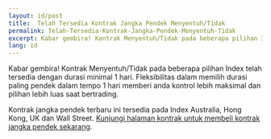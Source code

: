 ```yaml
---
layout: id/post
title:  Telah Tersedia Kontrak Jangka Pendek Menyentuh/Tidak
permalink: Telah-Tersedia-Kontrak-Jangka-Pendek-Menyentuh-Tidak
excerpt: Kabar gembira! Kontrak Menyentuh/Tidak pada beberapa pilihan Index telah tersedia dengan durasi minimal 1 hari. Fleksibilitas dalam memilih durasi paling pendek dalam tempo 1 hari memberi anda kontrol lebih maksimal dan pilihan lebih luas saat bertrading.
lang: id
---
```


Kabar gembira! Kontrak Menyentuh/Tidak pada beberapa pilihan Index telah tersedia dengan durasi minimal 1 hari. Fleksibilitas dalam memilih durasi paling pendek dalam tempo 1 hari memberi anda kontrol lebih maksimal dan pilihan lebih luas saat bertrading.

Kontrak jangka pendek terbaru ini tersedia pada Index Australia, Hong Kong, UK dan Wall Street. [Kunjungi halaman kontrak untuk membeli kontrak jangka pendek sekarang](https://www.binary.com/c/trade.cgi?market=indices&time=1d&form_name=touchnotouch&expiry_&amount_&H=6817.08&currency=GBP&underlying_symbol=FTSE&amount=50&date_&&l=ID?utm_medium=social&utm_source=blog&utm_content=whatsnew).
